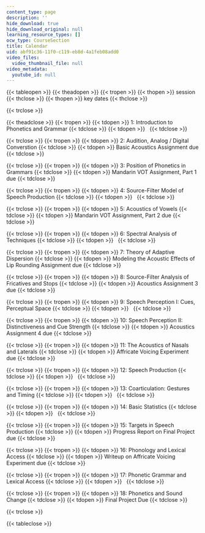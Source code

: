 ```yaml
---
content_type: page
description: ''
hide_download: true
hide_download_original: null
learning_resource_types: []
ocw_type: CourseSection
title: Calendar
uid: abf91c36-11f0-c119-eb8d-4a1feb08add0
video_files:
  video_thumbnail_file: null
video_metadata:
  youtube_id: null
---
```


{{< tableopen >}}
{{< theadopen >}}
{{< tropen >}}
{{< thopen >}}
session
{{< thclose >}}
{{< thopen >}}
key dates
{{< thclose >}}

{{< trclose >}}

{{< theadclose >}}
{{< tropen >}}
{{< tdopen >}}
1: Introduction to Phonetics and Grammar
{{< tdclose >}}
{{< tdopen >}}
 
{{< tdclose >}}

{{< trclose >}}
{{< tropen >}}
{{< tdopen >}}
2: Audition, Analog / Digital Converstion
{{< tdclose >}}
{{< tdopen >}}
Basic Acoustics Assignment due
{{< tdclose >}}

{{< trclose >}}
{{< tropen >}}
{{< tdopen >}}
3: Position of Phonetics in Grammars
{{< tdclose >}}
{{< tdopen >}}
Mandarin VOT Assignment, Part 1 due
{{< tdclose >}}

{{< trclose >}}
{{< tropen >}}
{{< tdopen >}}
4: Source-Filter Model of Speech Production
{{< tdclose >}}
{{< tdopen >}}
 
{{< tdclose >}}

{{< trclose >}}
{{< tropen >}}
{{< tdopen >}}
5: Acoustics of Vowels
{{< tdclose >}}
{{< tdopen >}}
Mandarin VOT Assignment, Part 2 due
{{< tdclose >}}

{{< trclose >}}
{{< tropen >}}
{{< tdopen >}}
6: Spectral Analysis of Techniques
{{< tdclose >}}
{{< tdopen >}}
 
{{< tdclose >}}

{{< trclose >}}
{{< tropen >}}
{{< tdopen >}}
7: Theory of Adaptive Dispersion
{{< tdclose >}}
{{< tdopen >}}
Modeling the Acoustic Effects of Lip Rounding Assignment due
{{< tdclose >}}

{{< trclose >}}
{{< tropen >}}
{{< tdopen >}}
8: Source-Filter Analysis of Fricatives and Stops
{{< tdclose >}}
{{< tdopen >}}
Acoustics Assignment 3 due
{{< tdclose >}}

{{< trclose >}}
{{< tropen >}}
{{< tdopen >}}
9: Speech Perception I: Cues, Perceptual Space
{{< tdclose >}}
{{< tdopen >}}
 
{{< tdclose >}}

{{< trclose >}}
{{< tropen >}}
{{< tdopen >}}
10: Speech Perception II: Distinctiveness and Cue Strength
{{< tdclose >}}
{{< tdopen >}}
Acoustics Assignment 4 due
{{< tdclose >}}

{{< trclose >}}
{{< tropen >}}
{{< tdopen >}}
11: The Acoustics of Nasals and Laterals
{{< tdclose >}}
{{< tdopen >}}
Affricate Voicing Experiment due
{{< tdclose >}}

{{< trclose >}}
{{< tropen >}}
{{< tdopen >}}
12: Speech Production
{{< tdclose >}}
{{< tdopen >}}
 
{{< tdclose >}}

{{< trclose >}}
{{< tropen >}}
{{< tdopen >}}
13: Coarticulation: Gestures and Timing
{{< tdclose >}}
{{< tdopen >}}
 
{{< tdclose >}}

{{< trclose >}}
{{< tropen >}}
{{< tdopen >}}
14: Basic Statistics
{{< tdclose >}}
{{< tdopen >}}
 
{{< tdclose >}}

{{< trclose >}}
{{< tropen >}}
{{< tdopen >}}
15: Targets in Speech Production
{{< tdclose >}}
{{< tdopen >}}
Progress Report on Final Project due
{{< tdclose >}}

{{< trclose >}}
{{< tropen >}}
{{< tdopen >}}
16: Phonology and Lexical Access
{{< tdclose >}}
{{< tdopen >}}
Writeup on Affricate Voicing Experiment due
{{< tdclose >}}

{{< trclose >}}
{{< tropen >}}
{{< tdopen >}}
17: Phonetic Grammar and Lexical Access
{{< tdclose >}}
{{< tdopen >}}
 
{{< tdclose >}}

{{< trclose >}}
{{< tropen >}}
{{< tdopen >}}
18: Phonetics and Sound Change
{{< tdclose >}}
{{< tdopen >}}
Final Project Due
{{< tdclose >}}

{{< trclose >}}

{{< tableclose >}}